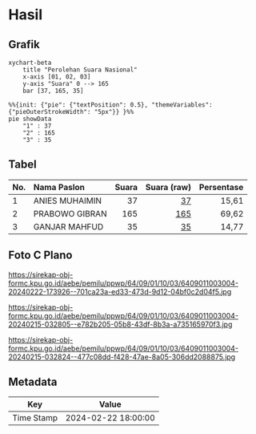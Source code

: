 # Hasil

## Grafik

```mermaid
xychart-beta
    title "Perolehan Suara Nasional"
    x-axis [01, 02, 03]
    y-axis "Suara" 0 --> 165
    bar [37, 165, 35]
```

```mermaid
%%{init: {"pie": {"textPosition": 0.5}, "themeVariables": {"pieOuterStrokeWidth": "5px"}} }%%
pie showData
    "1" : 37
    "2" : 165
    "3" : 35
```

## Tabel

| No. | Nama Paslon    | Suara | Suara (raw) | Persentase |
|:--- |:-------------- | -----:| -----------:| ----------:|
| 1   | ANIES MUHAIMIN | 37    | [37][p-1]   | 15,61      |
| 2   | PRABOWO GIBRAN | 165   | [165][p-2]  | 69,62      |
| 3   | GANJAR MAHFUD  | 35    | [35][p-3]   | 14,77      |


[p-1]: https://github.com/gigit-pemilu/pemilu-2024/blob/main/pilpres/hitung-suara/sub/64-kalimantan-timur/sub/09-penajam-paser-utara/sub/01-penajam/sub/1003-petung/sub/004-tps/sub/paslon-1.txt
[p-2]: https://github.com/gigit-pemilu/pemilu-2024/blob/main/pilpres/hitung-suara/sub/64-kalimantan-timur/sub/09-penajam-paser-utara/sub/01-penajam/sub/1003-petung/sub/004-tps/sub/paslon-2.txt
[p-3]: https://github.com/gigit-pemilu/pemilu-2024/blob/main/pilpres/hitung-suara/sub/64-kalimantan-timur/sub/09-penajam-paser-utara/sub/01-penajam/sub/1003-petung/sub/004-tps/sub/paslon-3.txt

## Foto C Plano

https://sirekap-obj-formc.kpu.go.id/aebe/pemilu/ppwp/64/09/01/10/03/6409011003004-20240222-173926--701ca23a-ed33-473d-9d12-04bf0c2d04f5.jpg

https://sirekap-obj-formc.kpu.go.id/aebe/pemilu/ppwp/64/09/01/10/03/6409011003004-20240215-032805--e782b205-05b8-43df-8b3a-a735165970f3.jpg

https://sirekap-obj-formc.kpu.go.id/aebe/pemilu/ppwp/64/09/01/10/03/6409011003004-20240215-032824--477c08dd-f428-47ae-8a05-306dd2088875.jpg


## Metadata

| Key        | Value               |
| ---------- | ------------------- |
| Time Stamp | 2024-02-22 18:00:00 |



